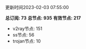更新时间2023-02-03 07:55:00

**总订阅: 73**
**总节点: 935**
**有效节点: 217**
- v2ray节点: 151
- ss节点: 56
- trojan节点: 10
